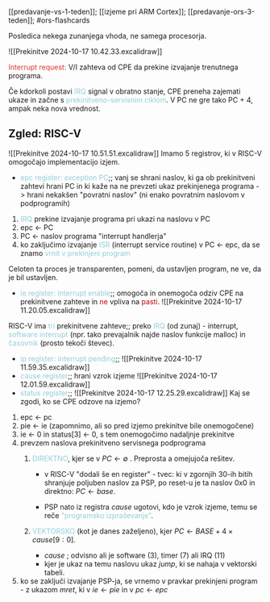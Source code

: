 [[predavanje-vs-1-teden]];
[[izjeme pri ARM Cortex]];
[[predavanje-ors-3-teden]]; #ors-flashcards

Posledica nekega zunanjega vhoda, ne samega procesorja.

![[Prekinitve 2024-10-17 10.42.33.excalidraw]]

<font color="#d83931">Interrupt request:</font> V/I zahteva od CPE da prekine izvajanje trenutnega programa.

Če kdorkoli postavi <font color="#92cddc">IRQ</font> signal v obratno stanje, CPE preneha zajemati ukaze in začne s <font color="#92cddc">prekinitveno-servisnim ciklom</font>. V PC ne gre tako PC + 4, ampak neka nova vrednost.

## Zgled: RISC-V 

![[Prekinitve 2024-10-17 10.51.51.excalidraw]]
Imamo 5 registrov, ki v RISC-V omogočajo implementacijo izjem.

-  <font color="#92cddc">epc register: exception PC</font>;; vanj se shrani naslov, ki ga ob prekinitveni zahtevi hrani PC in ki kaže na ne prevzeti ukaz prekinjenega programa
		-> hrani nekakšen "povratni naslov" (ni enako povratnim naslovom v podprogramih)

1) <font color="#92cddc">IRQ</font> prekine izvajanje programa pri ukazi na naslovu v PC
2) epc <- PC
3) PC <- naslov programa "interrupt handlerja"
4) ko zaključimo izvajanje <font color="#92cddc">ISR</font> (interrupt service routine) v PC <- epc, da se znamo <font color="#92cddc">vrnit v prekinjeni program</font>

Celoten ta proces je transparenten, pomeni, da ustavljen program, ne ve, da je bil ustavljen.

- <font color="#92cddc">ie register: interrupt enable</font>;; omogoča in onemogoča odziv CPE na prekinitvene zahteve in <font color="#c00000">ne</font> vpliva na <font color="#c00000">pasti</font>. ![[Prekinitve 2024-10-17 11.20.05.excalidraw]]

RISC-V ima <font color="#92cddc">tri</font> prekinitvene zahteve;; preko <font color="#92cddc">IRQ</font> (od zunaj) - interrupt, <font color="#92cddc">software interrupt</font> (npr. tako prevajalnik najde naslov funkcije malloc) in <font color="#92cddc">časovnik</font> (prosto tekoči števec). 

- <font color="#92cddc">ip register: interrupt pending</font>;; ![[Prekinitve 2024-10-17 11.59.35.excalidraw]]
- <font color="#92cddc">cause register</font>;; hrani vzrok izjeme ![[Prekinitve 2024-10-17 12.01.59.excalidraw]]
- <font color="#92cddc">status register</font>;; ![[Prekinitve 2024-10-17 12.25.29.excalidraw]]
Kaj se zgodi, ko se CPE odzove na izjemo?
1) epc <- pc
2) pie <- ie (zapomnimo, ali so pred izjemo prekinitve bile onemogočene)
3) ie <- 0 in status\[3] <- 0, s tem onemogočimo nadaljnje prekinitve
4) prevzem naslova prekinitveno servisnega podprograma
	1) <font color="#92cddc">DIREKTNO</font>, kjer se v $PC \leftarrow\emptyset$ . Preprosta a omejujoča rešitev.
		- v RISC-V "dodali še en register" - tvec: ki v zgornjih 30-ih bitih shranjuje poljuben naslov za PSP, po reset-u je ta naslov 0x0 in direktno: $PC \leftarrow base$.

		- PSP nato iz registra $cause$ ugotovi, kdo je vzrok izjeme, temu se reče <font color="#92cddc">"programsko izpraševanje"</font>.
	
	2) <font color="#92cddc">VEKTORSKO</font> (kot je danes zaželjeno), kjer $PC \leftarrow BASE+4\times cause[9:0]$.
		- $cause$ ; odvisno ali je software (3), timer (7) ali IRQ (11) 
		- kjer je ukaz na temu naslovu ukaz $jump$, ki se nahaja v vektorski tabeli.
5) ko se zaključi izvajanje PSP-ja, se vrnemo v pravkar prekinjeni program - z ukazom $mret$, ki v $ie \leftarrow pie$ in v $pc \leftarrow epc$

